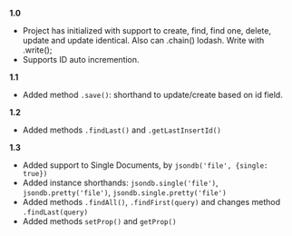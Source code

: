**1.0**
* Project has initialized with support to create, find, find one, delete, update and update identical. Also can .chain() lodash. Write with .write();
* Supports ID auto incremention.

**1.1**
* Added method `.save()`: shorthand to update/create based on id field.

**1.2**
* Added methods `.findLast()` and `.getLastInsertId()`

**1.3**
* Added support to Single Documents, by `jsondb('file', {single: true})`
* Added instance shorthands: `jsondb.single('file')`, `jsondb.pretty('file')`, `jsondb.single.pretty('file')`
* Added methods `.findAll()`, `.findFirst(query)` and changes method `.findLast(query)`
* Added methods `setProp()` and `getProp()`
